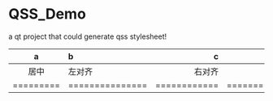 # QSS_Demo
a qt project that could generate qss stylesheet!

|    a    |       b       |     c    |    d    |    e    |
|:-------:|:------------- | ----------:|----------:|----------:|
|   居中  |     左对齐    |   右对齐   |  左对齐    |   右对齐   |
|=========|===============|============|===============|============|
